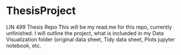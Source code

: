 # ThesisProject
LIN 499 Thesis Repo
This will be my read.me for this repo, currently unfinished. I will outline the project, what
is inclueded in my Data Visualization folder (original data sheet, Tidy data sheet, Plots 
jupyter notebook, etc.
